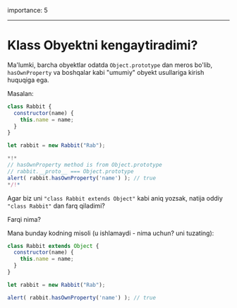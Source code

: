 importance: 5

---

# Klass Obyektni kengaytiradimi?

Ma'lumki, barcha obyektlar odatda `Object.prototype` dan meros bo'lib, `hasOwnProperty` va boshqalar kabi "umumiy" obyekt usullariga kirish huquqiga ega.

Masalan:

```js run
class Rabbit {
  constructor(name) {
    this.name = name;
  }
}

let rabbit = new Rabbit("Rab");

*!*
// hasOwnProperty method is from Object.prototype
// rabbit.__proto__ === Object.prototype
alert( rabbit.hasOwnProperty('name') ); // true
*/!*
```

Agar biz uni `"class Rabbit extends Object"` kabi aniq yozsak, natija oddiy `"class Rabbit"` dan farq qiladimi?

Farqi nima?

Mana bunday kodning misoli (u ishlamaydi - nima uchun? uni tuzating):

```js
class Rabbit extends Object {
  constructor(name) {
    this.name = name;
  }
}

let rabbit = new Rabbit("Rab");

alert( rabbit.hasOwnProperty('name') ); // true
```
